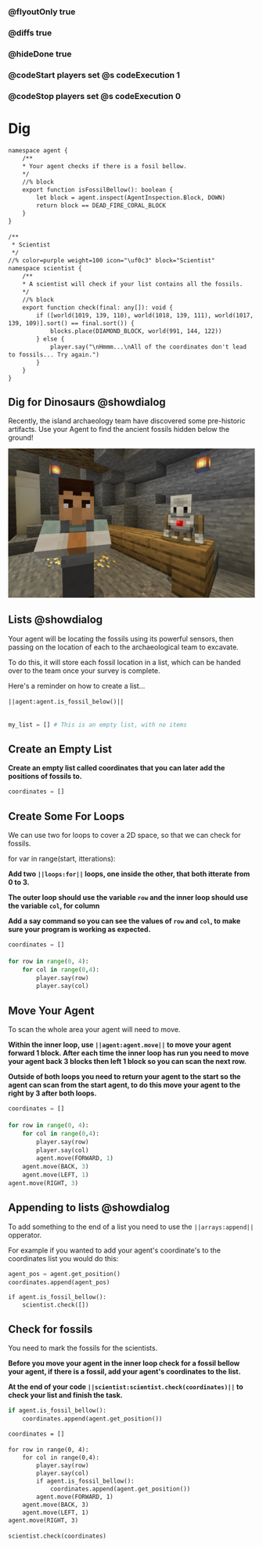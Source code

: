 ### @flyoutOnly true
### @diffs true
### @hideDone true
### @codeStart players set @s codeExecution 1
### @codeStop players set @s codeExecution 0

# Dig

```customts
namespace agent {
    /**
    * Your agent checks if there is a fosil bellow.
    */
    //% block
    export function isFossilBellow(): boolean {
        let block = agent.inspect(AgentInspection.Block, DOWN)
        return block == DEAD_FIRE_CORAL_BLOCK
    }
}

/**
 * Scientist
 */
//% color=purple weight=100 icon="\uf0c3" block="Scientist"
namespace scientist {
    /**
    * A scientist will check if your list contains all the fossils.
    */
    //% block
    export function check(final: any[]): void {
        if ([world(1019, 139, 110), world(1018, 139, 111), world(1017, 139, 109)].sort() == final.sort()) {
            blocks.place(DIAMOND_BLOCK, world(991, 144, 122))
        } else {
            player.say("\nHmmm...\nAll of the coordinates don't lead to fossils... Try again.")
        }
    }
}
```

## Dig for Dinosaurs @showdialog
Recently, the island archaeology team have discovered some pre-historic artifacts. Use your Agent to find the ancient fossils hidden below the ground!

![Cover image](https://raw.githubusercontent.com/CausewayDigital/Minecraft-EE-MakeCode/refs/heads/master/tutorials/python-islands/island-6/dig/cover.png)

## Lists @showdialog
Your agent will be locating the fossils using its powerful sensors, then passing on the location of each to the archaeological team to excavate.      

To do this, it will store each fossil location in a list, which can be handed over to the team once your survey is complete.   

Here's a reminder on how to create a list...

`||agent:agent.is_fossil_below()||`

```python

my_list = [] # This is an empty list, with no items

```

## Create an Empty List
**Create an empty list called coordinates that you can later add the positions of fossils to.**

```python
coordinates = []
```

## Create Some For Loops
We can use two for loops to cover a 2D space, so that we can check for fossils.

for var in range(start, itterations):

**Add two `||loops:for||` loops, one inside the other, that both itterate from 0 to 3.**

**The outer loop should use the variable `row` and the inner loop should use the variable `col`, for column**

**Add a say command so you can see the values of `row` and `col`, to make sure your program is working as expected.**
```python
coordinates = []

for row in range(0, 4):
    for col in range(0,4):
        player.say(row)
        player.say(col)
```

## Move Your Agent
To scan the whole area your agent will need to move.

**Within the inner loop, use `||agent:agent.move||` to move your agent forward 1 block. After each time the inner loop has run you need to move your agent back 3 blocks then left 1 block so you can scan the next row.**

**Outside of both loops you need to return your agent to the start so the agent can scan from the start agent, to do this move your agent to the right by 3 after both loops.**

```python
coordinates = []

for row in range(0, 4):
    for col in range(0,4):
        player.say(row)
        player.say(col)
        agent.move(FORWARD, 1)
    agent.move(BACK, 3)
    agent.move(LEFT, 1)
agent.move(RIGHT, 3)
```

## Appending to lists @showdialog
To add something to the end of a list you need to use the `||arrays:append||` opperator.

For example if you wanted to add your agent's coordinate's to the coordinates list you would do this:

```python
agent_pos = agent.get_position()
coordinates.append(agent_pos)
```

```ghost
if agent.is_fossil_bellow():
    scientist.check([])
```

## Check for fossils
You need to mark the fossils for the scientists.

**Before you move your agent in the inner loop check for a fossil bellow your agent, if there is a fossil, add your agent's coordinates to the list.**

**At the end of your code `||scientist:scientist.check(coordinates)||` to check your list and finish the task.**

```python
if agent.is_fossil_bellow():
    coordinates.append(agent.get_position())
```

```ghost
coordinates = []

for row in range(0, 4):
    for col in range(0,4):
        player.say(row)
        player.say(col)
        if agent.is_fossil_bellow():
            coordinates.append(agent.get_position())
        agent.move(FORWARD, 1)
    agent.move(BACK, 3)
    agent.move(LEFT, 1)
agent.move(RIGHT, 3)

scientist.check(coordinates)
```
